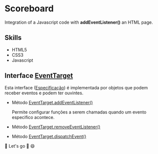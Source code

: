 # Scoreboard

Integration of a Javascript code with **addEventListener()** an HTML page.

## Skills

- HTML5
- CSS3
- Javascript

## Interface [EventTarget](https://developer.mozilla.org/en-US/docs/Web/API/EventTarget)

Esta interface ([Especificação](https://dom.spec.whatwg.org/#interface-eventtarget)) é implementada por objetos que podem receber eventos e podem ter ouvintes.

- Método [EventTarget.addEventListener()](https://developer.mozilla.org/en-US/docs/Web/API/EventTarget/addEventListener)
  
  Permite configurar funções a serem chamadas quando um evento especifico acontece.

- Método [EventTarget.removeEventListener()](https://developer.mozilla.org/en-US/docs/Web/API/EventTarget/removeEventListener)

- Método [EventTarget.dispatchEvent()](https://developer.mozilla.org/en-US/docs/Web/API/EventTarget/dispatchEvent)

:rocket: Let's go :rocket: :smile:
